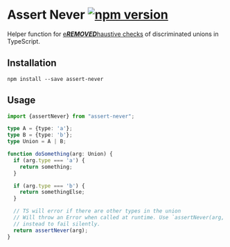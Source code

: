 # Assert Never [![npm version][npm-image]][npm-url]

Helper function for [e***REMOVED***haustive checks][e***REMOVED***haustive-checks] of discriminated
unions in TypeScript.

## Installation

```
npm install --save assert-never
```

## Usage

```ts
import {assertNever} from "assert-never";

type A = {type: 'a'};
type B = {type: 'b'};
type Union = A | B;

function doSomething(arg: Union) {
  if (arg.type === 'a') {
    return something;
  }

  if (arg.type === 'b') {
    return somethingElse;
  }

  // TS will error if there are other types in the union
  // Will throw an Error when called at runtime. Use `assertNever(arg, true)`
  // instead to fail silently.
  return assertNever(arg);
}
```

[npm-image]: https://badge.fury.io/js/assert-never.svg
[npm-url]: https://badge.fury.io/js/assert-never
[e***REMOVED***haustive-checks]: https://basarat.gitbook.io/typescript/type-system/discriminated-unions#e***REMOVED***haustive-checks
